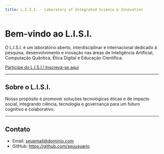 ```yaml
---
title: L.I.S.I. - Laboratory of Integrated Science & Innovation
---
```


# Bem-vindo ao L.I.S.I.

O L.I.S.I. é um laboratório aberto, interdisciplinar e internacional dedicado à pesquisa, desenvolvimento e inovação nas áreas de Inteligência Artificial, Computação Quântica, Ética Digital e Educação Científica.

[Participe do L.I.S.I.! Inscreva-se aqui](https://forms.gle/NtqNs9Wt1mBdvKUF9)

---

## Sobre o L.I.S.I.

Nosso propósito é promover soluções tecnológicas éticas e de impacto social, integrando ciência, tecnologia e governança para um futuro cognitivo e colaborativo.

---

## Contato

- Email: seuemail@dominio.com  
- GitHub: https://github.com/seuusuario  
